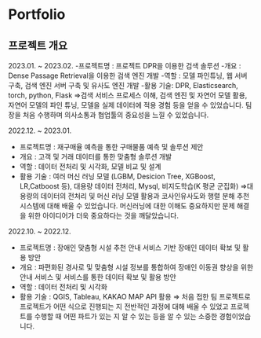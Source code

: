 # Portfolio

## 프로젝트 개요

2023.01. ~ 2023.02.
-프로젝트명 : 프로젝트 DPR을 이용한 검색 솔루션
-개요 : Dense Passage Retrieval을 이용한 검색 엔진 개발
-역할 : 모델 파인튜닝, 웹 서버 구축, 검색 엔진 서버 구축 및 유사도 엔진 개발
-활용 기술:  DPR, Elasticsearch, torch, python, Flask
⇒검색 서비스 프로세스 이해, 검색 엔진 및 자연어 모델 활용, 자연어 모델의 파인 튜닝, 모델을 실제 데이터에 적용 경험 등을 얻을 수 있었습니다. 팀장을 처음 수행하며 의사소통과 협업툴의 중요성을 느낄 수 있었습니다.

2022.12. ~ 2023.01.
- 프로젝트명 : 재구매율 예측을 통한 구매물품 예측 및 솔루션 제안
- 개요 :  고객 및 거래 데이터를 통한 맞춤형 솔루션 개발
- 역할 :  데이터 전처리 및 시각화, 모델 비교 및 설계
- 활용 기술 : 여러 머신 러닝 모델 (LGBM, Desicion Tree, XGBoost, LR,Catboost 등), 대용량 데이터 전처리, Mysql, 비지도학습(K 평균 군집화)
⇒대용량의 데이터의 전처리 및 머신 러닝 모델 활용과 코사인유사도와 행렬 분해 추천시스템에 대해 배울 수 있었습니다. 머신러닝에 대한 이해도 중요하지만 문제 해결을 위한 아이디어가 더욱 중요하다는 것을 깨달았습니다. 

2022.10. ~ 2022.12.
- 프로젝트명 : 장애인 맞춤형 시설 추천 안내 서비스 기반 장애인 데이터 확보 및 활용 방안
- 개요 : 파편화된 경사로 및 맞춤형 시설 정보를 통합하여 장애인 이동권 향상을 위한 안내 서비스 및 서비스를 통한 데이터 확보 및 활용 방안 
- 역할 : 데이터 전처리 및 시각화
- 활용 기술 : QGIS, Tableau, KAKAO MAP API 활용
⇒ 처음 접한 팀 프로젝트로 프로젝트가 어떤 식으로 진행되는 지 전반적인 과정에 대해 배울 수 있었고 프로젝트를 수행할 때 어떤 파트가 있는 지 알 수 있는 등을 알 수 있는 소중한 경험이었습니다.

